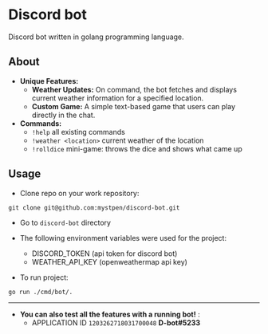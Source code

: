 # Discord bot

Discord bot written in golang programming language.

## About
- <b>Unique Features:</b>
    - <b>Weather Updates:</b> On command, the bot fetches and displays current weather information for a specified location.
    - <b>Custom Game:</b> A simple text-based game that users can play directly in the chat.
- <b>Commands:</b>
    - ```!help``` all existing commands
    - ```!weather <location>```   current weather of the location
    - ```!rolldice```  mini-game: throws the dice and shows what came up

## Usage

- Clone repo on your work repository:

```
git clone git@github.com:mystpen/discord-bot.git
```
- Go to ```discord-bot``` directory
- The following environment variables were used for the project:
    - DISCORD_TOKEN  (api token for discord bot)
    - WEATHER_API_KEY   (openweathermap api key)

- To run project:
```
go run ./cmd/bot/.
```
---
- <b>You can also test all the features with a running bot!</b> :
    - APPLICATION ID ```1203262718031700048```
<b>D-bot#5233<b>
